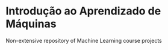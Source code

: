 # Introdução ao Aprendizado de Máquinas
Non-extensive repository of Machine Learning course projects
